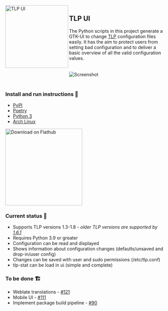 
<img src="https://raw.githubusercontent.com/d4nj1/TLPUI/master/tlpui/icons/themeable/hicolor/scalable/apps/tlpui.svg" align="left" alt="TLP UI" width="196px">

## TLP UI

The Python scripts in this project generate a GTK-UI to change [TLP](https://github.com/linrunner/TLP) configuration files easily.
It has the aim to protect users from setting bad configuration and to deliver a basic overview of all the valid configuration values.

<img src="https://raw.githubusercontent.com/d4nj1/TLPUI/master/screenshots/tlpui-01.png" alt="Screenshot" vspace="20px">

### Install and run instructions :ledger:

* [PyPI](https://github.com/d4nj1/TLPUI/blob/master/docs/INSTALL.md#pypi)
* [Poetry](https://github.com/d4nj1/TLPUI/blob/master/docs/INSTALL.md#poetry)
* [Python 3](https://github.com/d4nj1/TLPUI/blob/master/docs/INSTALL.md#python-3)
* [Arch Linux](https://github.com/d4nj1/TLPUI/blob/master/docs/INSTALL.md#arch-linux)

<a href='https://flathub.org/apps/details/com.github.d4nj1.tlpui'><img width='240' alt='Download on Flathub' src='https://flathub.org/assets/badges/flathub-badge-en.png'/></a>

### Current status :sunrise_over_mountains:

* Supports TLP versions 1.3-1.8 - _older TLP versions are supported by [1.6.1](https://github.com/d4nj1/TLPUI/releases/tag/tlpui-1.6.1)_
* Requires Python 3.9 or greater
* Configuration can be read and displayed
* Shows information about configuration changes (defaults/unsaved and drop-in/user config)
* Changes can be saved with user and sudo permissions (/etc/tlp.conf)
* tlp-stat can be load in ui (simple and complete)

### To be done :building_construction:

* Weblate translations - [#121](https://github.com/d4nj1/TLPUI/issues/121)
* Mobile UI - [#111](https://github.com/d4nj1/TLPUI/issues/111)
* Implement package build pipeline - [#90](https://github.com/d4nj1/TLPUI/issues/90)
